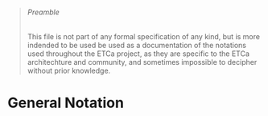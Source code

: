 > ###### Preamble
> This file is not part of any formal specification of any kind, but is more indended to be used
> be used as a documentation of the notations used throughout the ETCa project, as they are 
> specific to the ETCa architechture and community, and sometimes impossible to decipher without prior knowledge.

# General Notation

